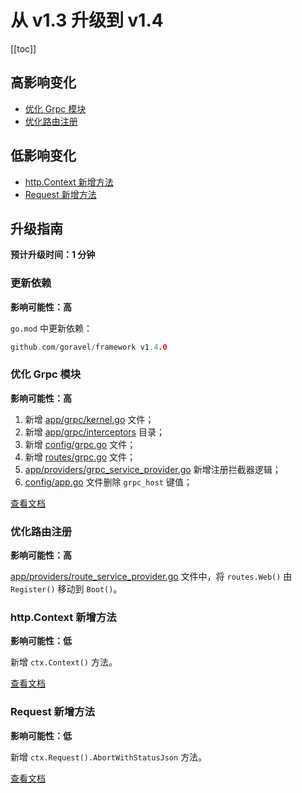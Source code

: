 # 从 v1.3 升级到 v1.4

[[toc]]

## 高影响变化

- [优化 Grpc 模块](#优化-grpc-模块)
- [优化路由注册](#优化路由注册)

## 低影响变化

- [http.Context 新增方法](#http-context-新增方法)
- [Request 新增方法](#request-新增方法)

## 升级指南

**预计升级时间：1 分钟**

### 更新依赖

**影响可能性：高**

`go.mod` 中更新依赖：

```go
github.com/goravel/framework v1.4.0
```

### 优化 Grpc 模块

**影响可能性：高**

1. 新增 [app/grpc/kernel.go](https://github.com/goravel/goravel/blob/v1.4.0/app/grpc/kernel.go) 文件；
2. 新增 [app/grpc/interceptors](https://github.com/goravel/goravel/tree/v1.4.0/app/grpc/interceptors) 目录；
3. 新增 [config/grpc.go](https://github.com/goravel/goravel/blob/v1.4.0/config/grpc.go) 文件；
4. 新增 [routes/grpc.go](https://github.com/goravel/goravel/blob/v1.4.0/routes/grpc.go) 文件；
3. [app/providers/grpc_service_provider.go](https://github.com/goravel/goravel/blob/v1.4.0/app/providers/grpc_service_provider.go) 新增注册拦截器逻辑；
4. [config/app.go](https://github.com/goravel/goravel/blob/v1.4.0/config/app.go) 文件删除 `grpc_host` 键值；

[查看文档](../the-basics/grpc.md)

### 优化路由注册

**影响可能性：高**

[app/providers/route_service_provider.go](https://github.com/goravel/goravel/blob/v1.4.0/app/providers/route_service_provider.go) 文件中，将 `routes.Web()` 由 `Register()` 移动到 `Boot()`。

### http.Context 新增方法

**影响可能性：低**

新增 `ctx.Context()` 方法。

[查看文档](../the-basics/request.md#获取-context)

### Request 新增方法

**影响可能性：低**

新增 `ctx.Request().AbortWithStatusJson` 方法。

[查看文档](../the-basics/request.md#中断请求)

<CommentService/>